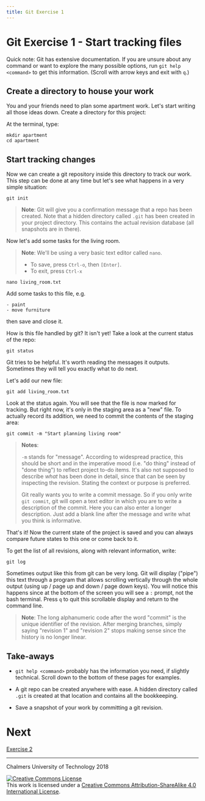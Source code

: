 ```yaml
---
title: Git Exercise 1
---
```


# Git Exercise 1 - Start tracking files

Quick note: Git has extensive documentation. If you are unsure about
any command or want to explore the many possible options, run `git
help <command>` to get this information. (Scroll with arrow keys and
exit with `q`.)

## Create a directory to house your work

You and your friends need to plan some apartment work.  Let's start
writing all those ideas down. Create a directory for this project:

At the terminal, type:
~~~
mkdir apartment
cd apartment
~~~


## Start tracking changes

Now we can create a git repository inside this directory to track our
work. This step can be done at any time but let's see what happens in
a very simple situation:

~~~
git init
~~~

> **Note**: Git will give you a confirmation message that a repo has
> been created.  Note that a hidden directory called `.git` has been
> created in your project directory. This contains the actual revision
> database (all snapshots are in there).

Now let's add some tasks for the living room. 

> **Note**: We'll be using a very basic text editor called `nano`.
>
> - To save, press `Ctrl-o`, then `[Enter]`.
> - To exit, press `Ctrl-x`

~~~
nano living_room.txt
~~~

Add some tasks to this file, e.g.
~~~
- paint
- move furniture
~~~
then save and close it.

How is this file handled by git? It isn't yet!
Take a look at the current status of the repo:

~~~
git status
~~~

Git tries to be helpful. It's worth reading the messages it outputs.
Sometimes they will tell you exactly what to do next.

Let's add our new file:

~~~
git add living_room.txt
~~~

Look at the status again. You will see that the file is now marked for
tracking. But right now, it's only in the staging area as a "new"
file. To actually record its addition, we need to commit the contents of
the staging area:

~~~
git commit -m "Start planning living room"
~~~

> **Notes**: 
>
> `-m` stands for "message". According to widespread practice, this
> should be short and in the imperative mood (i.e. "do thing" instead
> of "done thing") to reflect project to-do items. It's also not
> supposed to describe *what* has been done in detail, since that can
> be seen by inspecting the revision. Stating the context or purpose
> is preferred.
>
> Git really wants you to write a commit message. So if you only write
> `git commit`, git will open a text editor in which you are to write
> a description of the commit. Here you can also enter a longer
> description. Just add a blank line after the message and write what
> you think is informative.

That's it! Now the current state of the project is saved and you can
always compare future states to this one or come back to it.

To get the list of all revisions, along with relevant information, write:

~~~
git log
~~~

Sometimes output like this from git can be very long.  Git will
display ("pipe") this text through a program that allows scrolling
vertically through the whole output (using up / page up and down /
page down keys). You will notice this happens since at the bottom of
the screen you will see a `:` prompt, not the bash terminal. Press `q`
to quit this scrollable display and return to the command line.

> **Note**: The long alphanumeric code after the word "commit" is the
> unique identifier of the revision. After merging branches, simply
> saying "revision 1" and "revision 2" stops making sense since the
> history is no longer linear.


## Take-aways

* `git help <command>` probably has the information you need, if
  slightly technical. Scroll down to the bottom of these pages for
  examples.
  
* A git repo can be created anywhere with ease. A hidden directory
  called `.git` is created at that location and contains all the
  bookkeeping.
  
* Save a snapshot of your work by committing a git revision.


# Next

[Exercise 2](git-exercise-2.md)



<hr />

Chalmers University of Technology 2018

<footer font size="6">

<a rel="license" href="http://creativecommons.org/licenses/by-sa/4.0/">
<img alt="Creative Commons License" style="border-width:0" src="https://i.creativecommons.org/l/by-sa/4.0/80x15.png" />
</a><br />This work is licensed under a <a rel="license" href="http://creativecommons.org/licenses/by-sa/4.0/">Creative Commons Attribution-ShareAlike 4.0 International License</a>.

</footer>
